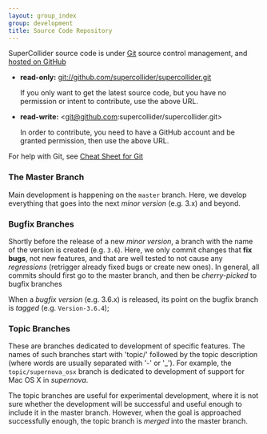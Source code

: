 ```yaml
---
layout: group_index
group: development
title: Source Code Repository
---
```


SuperCollider source code is under [Git][git] source control management, and [hosted on GitHub][sc-github]

* **read-only:** <git://github.com/supercollider/supercollider.git>

    If you only want to get the latest source code, but you have no permission or intent to contribute, use the above URL.

* **read-write:** <git@github.com:supercollider/supercollider.git>

    In order to contribute, you need to have a GitHub account and be granted permission, then use the above URL.

For help with Git, see [Cheat Sheet for Git](git-cheat-sheet.html)

### The Master Branch

Main development is happening on the `master` branch. Here, we develop everything that goes into the next *minor version* (e.g. 3.x) and beyond.

### Bugfix Branches

Shortly before the release of a new *minor version*, a branch with the name of the version is created (e.g. `3.6`). Here, we only commit changes that **fix bugs**, not new features, and that are well tested to not cause any *regressions* (retrigger already fixed bugs or create new ones). In general, all commits should first go to the master branch, and then be *cherry-picked* to bugfix branches

When a *bugfix version* (e.g. 3.6.x) is released, its point on the bugfix branch is *tagged* (e.g. `Version-3.6.4`);

### Topic Branches

These are branches dedicated to development of specific features. The names of such branches start with 'topic/' followed by the topic description (where words are usually separated with '-' or '_'). For example, the `topic/supernova_osx` branch is dedicated to development of support for Mac OS X in *supernova*.

The topic branches are useful for experimental development, where it is not sure whether the development will be successful and useful enough to include it in the master branch. However, when the goal is approached successfully enough, the topic branch is *merged* into the master branch.

[sc-github]: https://github.com/supercollider/supercollider
[git]: http://git-scm.com/
